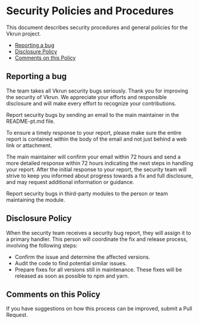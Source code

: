 # Security Policies and Procedures

This document describes security procedures and general policies
for the Vkrun project.

  * [Reporting a bug](#reporting-a-bug)
  * [Disclosure Policy](#disclosure-policy)
  * [Comments on this Policy](#comments-on-this-policy)

<h2 id="reporting-a-bug">Reporting a bug</h2>

The team takes all Vkrun security bugs seriously. Thank you for
improving the security of Vkrun. We appreciate your efforts and
responsible disclosure and will make every effort to recognize
your contributions.

Report security bugs by sending an email to the main maintainer
in the README-pt.md file.

To ensure a timely response to your report, please make sure the
entire report is contained within the body of the email and not
just behind a web link or attachment.

The main maintainer will confirm your email within 72 hours and
send a more detailed response within 72 hours indicating the next
steps in handling your report. After the initial response to your
report, the security team will strive to keep you informed about
progress towards a fix and full disclosure, and may request
additional information or guidance.

Report security bugs in third-party modules to the person or team
maintaining the module.

<h2 id="disclosure-policy">Disclosure Policy</h2>

When the security team receives a security bug report, they will
assign it to a primary handler. This person will coordinate the
fix and release process, involving the following steps:

  * Confirm the issue and determine the affected versions.
  * Audit the code to find potential similar issues.
  * Prepare fixes for all versions still in maintenance. These
    fixes will be released as soon as possible to npm and yarn.

<h2 id="comments-on-this-policy">Comments on this Policy</h2>

If you have suggestions on how this process can be improved,
submit a Pull Request.
